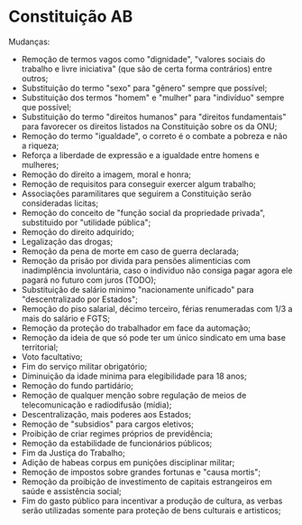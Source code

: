 # Constituição AB

Mudanças:
 - Remoção de termos vagos como "dignidade", "valores sociais do trabalho e livre iniciativa" (que são de certa forma contrários) entre outros;
 - Substituição do termo "sexo" para "gênero" sempre que possível;
 - Substituição dos termos "homem" e "mulher" para "indivíduo" sempre que possível;
 - Substituição do termo "direitos humanos" para "direitos fundamentais" para favorecer os direitos listados na Constituição sobre os da ONU;
 - Remoção do termo "igualdade", o correto é o combate a pobreza e não a riqueza;
 - Reforça a liberdade de expressão e a igualdade entre homens e mulheres;
 - Remoção do direito a imagem, moral e honra;
 - Remoção de requisitos para conseguir exercer algum trabalho;
 - Associações paramilitares que seguirem a Constituição serão consideradas licitas;
 - Remoção do conceito de "função social da propriedade privada", substituido por "utilidade pública";
 - Remoção do direito adquirido;
 - Legalização das drogas;
 - Remoção da pena de morte em caso de guerra declarada;
 - Remoção da prisão por divida para pensões alimenticias com inadimplência involuntária, caso o individuo não consiga pagar agora ele pagará no futuro com juros (TODO);
 - Substituição de salário minimo "nacionamente unificado" para "descentralizado por Estados";
 - Remoção do piso salarial, décimo terceiro, férias renumeradas com 1/3 a mais do salário e FGTS;
 - Remoção da proteção do trabalhador em face da automação;
 - Remoção da ideia de que só pode ter um único sindicato em uma base territorial;
 - Voto facultativo;
 - Fim do serviço militar obrigatório;
 - Diminuição da idade minima para elegibilidade para 18 anos;
 - Remoção do fundo partidário;
 - Remoção de qualquer menção sobre regulação de meios de telecomunicação e radiodifusão (mídia);
 - Descentralização, mais poderes aos Estados;
 - Remoção de "subsidios" para cargos eletivos;
 - Proibição de criar regimes próprios de previdência;
 - Remoção da estabilidade de funcionários públicos;
 - Fim da Justiça do Trabalho;
 - Adição de habeas corpus em punições disciplinar militar;
 - Remoção de impostos sobre grandes fortunas e "causa mortis";
 - Remoção da proibição de investimento de capitais estrangeiros em saúde e assistência social;
 - Fim do gasto público para incentivar a produção de cultura, as verbas serão utilizadas somente para proteção de bens culturais e artisticos;
